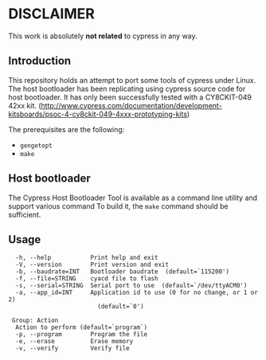 
# DISCLAIMER

This work is absolutely **not related** to cypress in any way.

## Introduction

This repository holds an attempt to port some tools of cypress under Linux.
The host bootloader has been replicating using cypress source code for host bootloader.
It has only been successfully tested with a CY8CKIT-049 42xx kit.
(http://www.cypress.com/documentation/development-kitsboards/psoc-4-cy8ckit-049-4xxx-prototyping-kits)

The prerequisites are the following:
   - `gengetopt`
   - `make`


## Host bootloader

The Cypress Host Bootloader Tool is available as a command line utility and support various command
To build it, the `make` command should be sufficient.

## Usage

```
  -h, --help           Print help and exit
  -V, --version        Print version and exit
  -b, --baudrate=INT   Bootloader baudrate  (default=`115200')
  -f, --file=STRING    cyacd file to flash
  -s, --serial=STRING  Serial port to use  (default=`/dev/ttyACM0')
  -a, --app_id=INT     Application id to use (0 for no change, or 1 or 2)
                         (default=`0')

 Group: Action
  Action to perform (default=`program`)
  -p, --program        Program the file
  -e, --erase          Erase memory
  -v, --verify         Verify file
```

